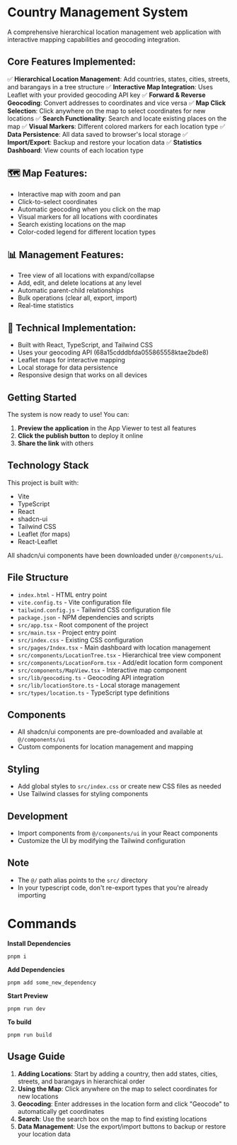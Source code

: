 # Country Management System

A comprehensive hierarchical location management web application with interactive mapping capabilities and geocoding integration.

## Core Features Implemented:

✅ **Hierarchical Location Management**: Add countries, states, cities, streets, and barangays in a tree structure
✅ **Interactive Map Integration**: Uses Leaflet with your provided geocoding API key
✅ **Forward & Reverse Geocoding**: Convert addresses to coordinates and vice versa
✅ **Map Click Selection**: Click anywhere on the map to select coordinates for new locations
✅ **Search Functionality**: Search and locate existing places on the map
✅ **Visual Markers**: Different colored markers for each location type
✅ **Data Persistence**: All data saved to browser's local storage
✅ **Import/Export**: Backup and restore your location data
✅ **Statistics Dashboard**: View counts of each location type

## 🗺️ Map Features:

- Interactive map with zoom and pan
- Click-to-select coordinates
- Automatic geocoding when you click on the map
- Visual markers for all locations with coordinates
- Search existing locations on the map
- Color-coded legend for different location types

## 📊 Management Features:

- Tree view of all locations with expand/collapse
- Add, edit, and delete locations at any level
- Automatic parent-child relationships
- Bulk operations (clear all, export, import)
- Real-time statistics

## 🔧 Technical Implementation:

- Built with React, TypeScript, and Tailwind CSS
- Uses your geocoding API (68a15cdddbfda055865558ktae2bde8)
- Leaflet maps for interactive mapping
- Local storage for data persistence
- Responsive design that works on all devices

## Getting Started

The system is now ready to use! You can:

1. **Preview the application** in the App Viewer to test all features
2. **Click the publish button** to deploy it online
3. **Share the link** with others

## Technology Stack

This project is built with:

- Vite
- TypeScript
- React
- shadcn-ui
- Tailwind CSS
- Leaflet (for maps)
- React-Leaflet

All shadcn/ui components have been downloaded under `@/components/ui`.

## File Structure

- `index.html` - HTML entry point
- `vite.config.ts` - Vite configuration file
- `tailwind.config.js` - Tailwind CSS configuration file
- `package.json` - NPM dependencies and scripts
- `src/app.tsx` - Root component of the project
- `src/main.tsx` - Project entry point
- `src/index.css` - Existing CSS configuration
- `src/pages/Index.tsx` - Main dashboard with location management
- `src/components/LocationTree.tsx` - Hierarchical tree view component
- `src/components/LocationForm.tsx` - Add/edit location form component
- `src/components/MapView.tsx` - Interactive map component
- `src/lib/geocoding.ts` - Geocoding API integration
- `src/lib/locationStore.ts` - Local storage management
- `src/types/location.ts` - TypeScript type definitions

## Components

- All shadcn/ui components are pre-downloaded and available at `@/components/ui`
- Custom components for location management and mapping

## Styling

- Add global styles to `src/index.css` or create new CSS files as needed
- Use Tailwind classes for styling components

## Development

- Import components from `@/components/ui` in your React components
- Customize the UI by modifying the Tailwind configuration

## Note

- The `@/` path alias points to the `src/` directory
- In your typescript code, don't re-export types that you're already importing

# Commands

**Install Dependencies**

```shell
pnpm i
```

**Add Dependencies**

```shell
pnpm add some_new_dependency
```

**Start Preview**

```shell
pnpm run dev
```

**To build**

```shell
pnpm run build
```

## Usage Guide

1. **Adding Locations**: Start by adding a country, then add states, cities, streets, and barangays in hierarchical order
2. **Using the Map**: Click anywhere on the map to select coordinates for new locations
3. **Geocoding**: Enter addresses in the location form and click "Geocode" to automatically get coordinates
4. **Search**: Use the search box on the map to find existing locations
5. **Data Management**: Use the export/import buttons to backup or restore your location data